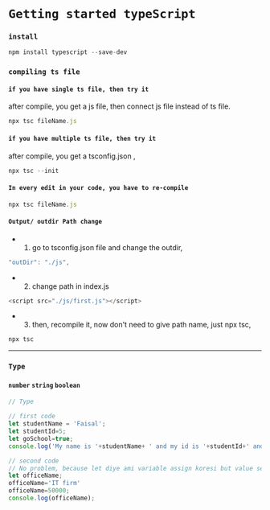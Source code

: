 # `Getting started typeScript` 


### `install` 
```javascript
npm install typescript --save-dev

```



### `compiling ts file` 

#### `if you have single ts file, then try it`

after compile, you get a js file, then connect js file instead of ts file.

```javascript
npx tsc fileName.js

```

#### `if you have multiple ts file, then try it`

after compile, you get a tsconfig.json ,

```javascript
npx tsc --init

```

#### `In every edit in your code, you have to re-compile`
```javascript
npx tsc fileName.js

```

#### `Output/ outdir Path change`

- 1. go to tsconfig.json file and change the outdir,

```javascript
"outDir": "./js",

```
- 2. change path in index.js

```javascript
<script src="./js/first.js"></script>

```

- 3. then, recompile it, now don't need to give path name, just npx tsc,

```javascript
npx tsc

```

---

### `Type`
#### `number`  `string`  `boolean` 
```typescript
// Type

// first code 
let studentName = 'Faisal';
let studentId=5;
let goSchool=true;
console.log('My name is '+studentName+ ' and my id is '+studentId+' and go school? ans:  '+goSchool);

// second code 
// No problem, because let diye ami variable assign koresi but value set kori nai.
let officeName;
officeName='IT firm'
officeName=50000;
console.log(officeName);

```






 

